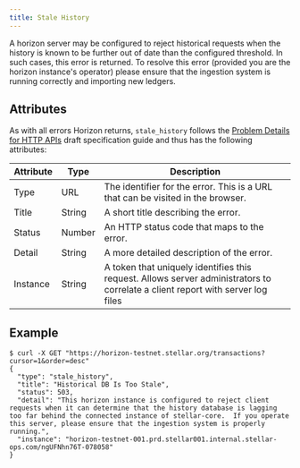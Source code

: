 ```yaml
---
title: Stale History
---
```


A horizon server may be configured to reject historical requests when the history is known to be further out of date than the configured threshold.  In such cases, this error is returned.  To resolve this error (provided you are the horizon instance's operator) please ensure that the ingestion system is running correctly and importing new ledgers.

## Attributes

As with all errors Horizon returns, `stale_history` follows the [Problem Details for HTTP APIs](https://tools.ietf.org/html/draft-ietf-appsawg-http-problem-00) draft specification guide and thus has the following attributes:

| Attribute | Type   | Description                                                                                                                     |
| --------- | ----   | ------------------------------------------------------------------------------------------------------------------------------- |
| Type      | URL    | The identifier for the error.  This is a URL that can be visited in the browser.                                                |
| Title     | String | A short title describing the error.                                                                                             |
| Status    | Number | An HTTP status code that maps to the error.                                                                                     |
| Detail    | String | A more detailed description of the error.                                                                                       |
| Instance  | String | A token that uniquely identifies this request. Allows server administrators to correlate a client report with server log files  |

## Example

```shell
$ curl -X GET "https://horizon-testnet.stellar.org/transactions?cursor=1&order=desc"
{
  "type": "stale_history",
  "title": "Historical DB Is Too Stale",
  "status": 503,
  "detail": "This horizon instance is configured to reject client requests when it can determine that the history database is lagging too far behind the connected instance of stellar-core.  If you operate this server, please ensure that the ingestion system is properly running.",
  "instance": "horizon-testnet-001.prd.stellar001.internal.stellar-ops.com/ngUFNhn76T-078058"
}
```
